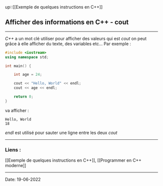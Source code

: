 

up::[[Exemple de quelques instructions en C++]]

## Afficher des informations en C++ - cout

---

*C++* a un mot clé utiliser pour afficher des valeurs qui est *cout* on peut grâce à elle afficher du texte, des variables etc... Par exemple :

```cpp
#include <iostream>
using namespace std;

int main() {

	int age = 24;

	cout << "Hello, World" << endl;
	cout << age << endl;

	return 0;
}

```

va afficher :

```
Hello, World
18
```

*endl* est utilisé pour sauter une ligne entre les deux *cout*

---
### Liens :

[[Exemple de quelques instructions en C++]], [[Programmer en C++ moderne]]

---

Date: 19-06-2022